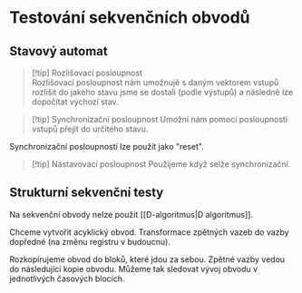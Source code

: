 # Testování sekvenčních obvodů

## Stavový automat

> [!tip] Rozlišovací posloupnost  
> Rozlišovací posloupnost nám umožnujě s daným vektorem vstupů rozlišit do jakého stavu jsme se dostali (podle výstupů) a následně lze dopočítat výchozí stav.

> [!tip] Synchronizační posloupnost
> Umožní nám pomocí posloupnosti vstupů přejít do určitého stavu.

Synchronizační posloupností lze použít jako "reset".

> [!tip] Nastavovací posloupnost
> Použijeme když selže synchronizační.

## Strukturní sekvenční testy

Na sekvenční obvody nelze použít [[D-algoritmus|D algoritmus]].

Chceme vytvořit acyklický obvod.
Transformace zpětných vazeb do vazby dopředné (na změnu registru v budoucnu).

Rozkopírujeme obvod do bloků, které jdou za sebou. Zpětné vazby vedou do následující kopie obvodu. 
Můžeme tak sledovat vývoj obvodu v jednotlivých časových blocích. 